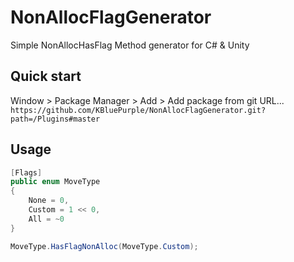 # NonAllocFlagGenerator
Simple NonAllocHasFlag Method generator for C# & Unity

## Quick start
Window > Package Manager > Add > Add package from git URL...
`https://github.com/KBluePurple/NonAllocFlagGenerator.git?path=/Plugins#master`

## Usage
```cs
[Flags]
public enum MoveType
{
    None = 0,
    Custom = 1 << 0,
    All = ~0
}
```
```cs
MoveType.HasFlagNonAlloc(MoveType.Custom);
```
